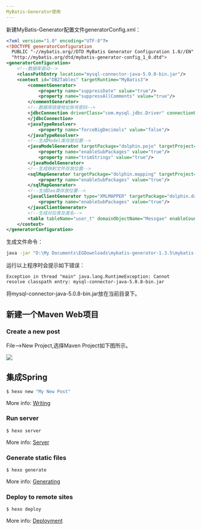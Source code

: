 ```yaml
---
MyBatis-Generator使用
---
```


新建MyBatis-Generator配置文件generatorConfig.xml：

``` xml
<?xml version="1.0" encoding="UTF-8"?>
<!DOCTYPE generatorConfiguration
  PUBLIC "-//mybatis.org//DTD MyBatis Generator Configuration 1.0//EN"
  "http://mybatis.org/dtd/mybatis-generator-config_1_0.dtd">
<generatorConfiguration>
    <!--数据库驱动-->
    <classPathEntry location="mysql-connector-java-5.0.8-bin.jar"/>
    <context id="DB2Tables" targetRuntime="MyBatis3">
        <commentGenerator>
            <property name="suppressDate" value="true"/>
            <property name="suppressAllComments" value="true"/>
        </commentGenerator>
        <!--数据库链接地址账号密码-->
        <jdbcConnection driverClass="com.mysql.jdbc.Driver" connectionURL="jdbc:mysql://localhost/dolphin" userId="root" password="123456">
        </jdbcConnection>
        <javaTypeResolver>
            <property name="forceBigDecimals" value="false"/>
        </javaTypeResolver>
        <!--生成Model类存放位置-->
        <javaModelGenerator targetPackage="dolphin.pojo" targetProject="D:\OneDrive\SourceCode\Dolphin\dolphin\src\main\java">
            <property name="enableSubPackages" value="true"/>
            <property name="trimStrings" value="true"/>
        </javaModelGenerator>
        <!--生成映射文件存放位置-->
        <sqlMapGenerator targetPackage="dolphin.mapping" targetProject="D:\OneDrive\SourceCode\Dolphin\dolphin\src\main\java">
            <property name="enableSubPackages" value="true"/>
        </sqlMapGenerator>
        <!--生成Dao类存放位置-->
        <javaClientGenerator type="XMLMAPPER" targetPackage="dolphin.dao" targetProject="D:\OneDrive\SourceCode\Dolphin\dolphin\src\main\java">
            <property name="enableSubPackages" value="true"/>
        </javaClientGenerator>
        <!--生成对应表及类名-->
        <table tableName="user_t" domainObjectName="Messgae" enableCountByExample="false" enableUpdateByExample="false" enableDeleteByExample="false" enableSelectByExample="false" selectByExampleQueryId="false"></table>
    </context>
</generatorConfiguration>
```

生成文件命令：

``` bash
java -jar "D:\My Documents\EGDownloads\mybatis-generator-1.3.5\mybatis-generator-core-1.3.5\lib\mybatis-generator-core-1.3.5.jar" -configfile generatorConfig.xml -overwrite
```
运行以上程序时会提示如下错误：

<code>Exception in thread "main" java.lang.RuntimeException: Cannot resolve classpath entry: mysql-connector-java-5.0.8-bin.jar</code>

将mysql-connector-java-5.0.8-bin.jar放在当前目录下。


## 新建一个Maven Web项目

### Create a new post

File-->New Project,选择Maven Project如下图所示。

![](images\build-ssm-frame\select-maven-project.png)

## 集成Spring



``` bash
$ hexo new "My New Post"
```

More info: [Writing](https://hexo.io/docs/writing.html)

### Run server

``` bash
$ hexo server
```

More info: [Server](https://hexo.io/docs/server.html)

### Generate static files

``` bash
$ hexo generate
```

More info: [Generating](https://hexo.io/docs/generating.html)

### Deploy to remote sites

``` bash
$ hexo deploy
```

More info: [Deployment](https://hexo.io/docs/deployment.html)

